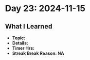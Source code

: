 # Day 23: 2024-11-15

## What I Learned
- **Topic:**
- **Details:**
- **Timer Hrs:**
- **Streak Break Reason: NA**